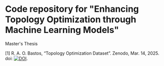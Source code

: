 # Code repository for "Enhancing Topology Optimization through Machine Learning Models"
Master's Thesis

[1] R. A. O. Bastos, “Topology Optimization Dataset”. Zenodo, Mar. 14, 2025. doi: [![DOI](https://zenodo.org/badge/DOI/10.5281/zenodo.15026508.svg)](https://doi.org/10.5281/zenodo.15026508).
